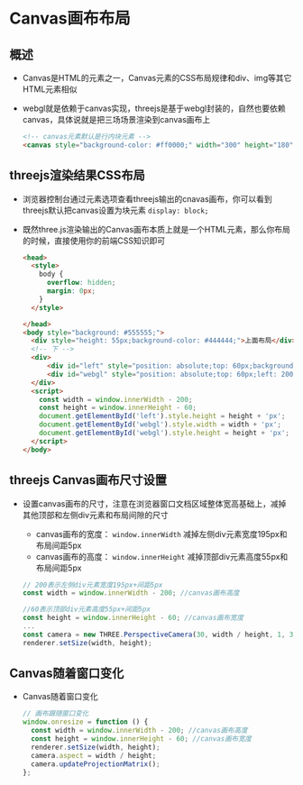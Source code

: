 # Canvas画布布局

## 概述

+ Canvas是HTML的元素之一，Canvas元素的CSS布局规律和div、img等其它HTML元素相似
+ webgl就是依赖于canvas实现，threejs是基于webgl封装的，自然也要依赖canvas，具体说就是把三场场景渲染到canvas画布上

  ```html
  <!-- canvas元素默认是行内块元素 -->
  <canvas style="background-color: #ff0000;" width="300" height="180"></canvas>
  ```

## threejs渲染结果CSS布局

+ 浏览器控制台通过元素选项查看threejs输出的cnavas画布，你可以看到threejs默认把canvas设置为块元素 `display: block;`

+ 既然three.js渲染输出的Canvas画布本质上就是一个HTML元素，那么你布局的时候，直接使用你的前端CSS知识即可

  ```html
  <head>
    <style>
      body {
        overflow: hidden;
        margin: 0px;
      }
    </style>

  </head>
  <body style="background: #555555;">
    <div style="height: 55px;background-color: #444444;">上面布局</div>
    <!-- 下 -->
    <div>
        <div id="left" style="position: absolute;top: 60px;background-color: #444444;width: 195px;">下面左侧布局</div>
        <div id="webgl" style="position: absolute;top: 60px;left: 200px;background-color: #444444;">下面右侧布局</div>
    </div>
    <script>
      const width = window.innerWidth - 200;
      const height = window.innerHeight - 60;
      document.getElementById('left').style.height = height + 'px';
      document.getElementById('webgl').style.width = width + 'px';
      document.getElementById('webgl').style.height = height + 'px';
    </script>
  </body>
  ```

## threejs Canvas画布尺寸设置

+ 设置canvas画布的尺寸，注意在浏览器窗口文档区域整体宽高基础上，减掉其他顶部和左侧div元素和布局间隙的尺寸

  + canvas画布的宽度： `window.innerWidth` 减掉左侧div元素宽度195px和布局间距5px
  + canvas画布的高度： `window.innerHeight` 减掉顶部div元素高度55px和布局间距5px

  ```js
  // 200表示左侧div元素宽度195px+间距5px
  const width = window.innerWidth - 200; //canvas画布高度

  //60表示顶部div元素高度55px+间距5px
  const height = window.innerHeight - 60; //canvas画布宽度
  ...
  const camera = new THREE.PerspectiveCamera(30, width / height, 1, 3000);
  renderer.setSize(width, height);
  ```

## Canvas随着窗口变化

+ Canvas随着窗口变化

  ```js
  // 画布跟随窗口变化
  window.onresize = function () {
    const width = window.innerWidth - 200; //canvas画布高度
    const height = window.innerHeight - 60; //canvas画布宽度
    renderer.setSize(width, height);
    camera.aspect = width / height;
    camera.updateProjectionMatrix();
  };
  ```
